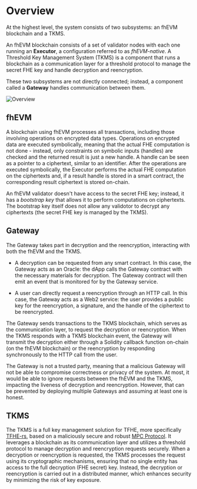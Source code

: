 # Overview

At the highest level, the system consists of two subsystems: an fhEVM blockchain and a TKMS.

An fhEVM blockchain consists of a set of validator nodes with each one running an **Executor**, a configuration referred to as _fhEVM-native_. A Threshold Key Management System (TKMS) is a component that runs a blockchain as a communication layer for a threshold protocol to manage the secret FHE key and handle decryption and reencryption.

These two subsystems are not directly connected; instead, a component called a **Gateway** handles communication between them.

![Overview](../assets/overview.png)

## fhEVM

A blockchain using fhEVM processes all transactions, including those involving operations on encrypted data types. Operations on encrypted data are executed symbolically, meaning that the actual FHE computation is not done - instead, only constraints on symbolic inputs (handles) are checked and the returned result is just a new handle. A handle can be seen as a pointer to a ciphertext, similar to an identifier. After the operations are executed symbolically, the Executor performs the actual FHE computation on the ciphertexts and, if a result handle is stored in a smart contract, the corresponding result ciphertext is stored on-chain.

An fhEVM validator doesn't have access to the secret FHE key; instead, it has a _bootstrap key_ that allows it to perform computations on ciphertexts. The bootstrap key itself does not allow any validotor to decrypt any ciphertexts (the secret FHE key is managed by the TKMS).

## Gateway

The Gateway takes part in decryption and the reencryption, interacting with both the fhEVM and the TKMS.

- A decryption can be requested from any smart contract. In this case, the Gateway acts as an Oracle: the dApp calls the Gateway contract with the necessary materials for decryption. The Gateway contract will then emit an event that is monitored for by the Gateway service.

- A user can directly request a reencryption through an HTTP call. In this case, the Gateway acts as a Web2 service: the user provides a public key for the reencryption, a signature, and the handle of the ciphertext to be reencrypted.

The Gateway sends transactions to the TKMS blockchain, which serves as the communication layer, to request the decryption or reencryption. When the TKMS responds with a TKMS blockchain event, the Gateway will transmit the decryption either through a Solidity callback function on-chain (on the fhEVM blockchain) or the reencryption by responding synchronously to the HTTP call from the user.

The Gateway is not a trusted party, meaning that a malicious Gateway will not be able to compromise correctness or privacy of the system. At most, it would be able to ignore requests between the fhEVM and the TKMS, impacting the liveness of decryption and reencryption. However, that can be prevented by deploying multiple Gateways and assuming at least one is honest.

## TKMS

The TKMS is a full key management solution for TFHE, more specifically [TFHE-rs](https://github.com/zama-ai/tfhe-rs), based on a maliciously secure and robust [MPC Protocol](https://eprint.iacr.org/2023/815).
It leverages a blockchain as its communication layer and utilizes a threshold protocol to manage decryption and reencryption requests securely. When a decryption or reencryption is requested, the TKMS processes the request using its cryptographic mechanisms, ensuring that no single entity has access to the full decryption (FHE secret) key. Instead, the decryption or reencryption is carried out in a distributed manner, which enhances security by minimizing the risk of key exposure.
